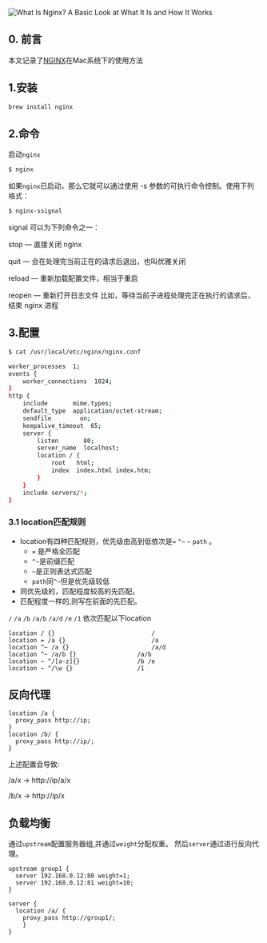 ![What Is Nginx? A Basic Look at What It Is and How It Works](https://kinsta.com/wp-content/uploads/2018/03/what-is-nginx.png)



## 0. 前言

本文记录了[NGINX](https://nginx.org/)在Mac系统下的使用方法



## 1.安装

```bash
brew install nginx
```



## 2.命令

启动`nginx`

```bash
$ nginx
```

如果`nginx`已启动，那么它就可以通过使用 -s 参数的可执行命令控制。使用下列格式：

```bash
$ nginx-ssignal
```

signal 可以为下列命令之一：

stop — 直接关闭 nginx

quit — 会在处理完当前正在的请求后退出，也叫优雅关闭

reload — 重新加载配置文件，相当于重启

reopen — 重新打开日志文件 比如，等待当前子进程处理完正在执行的请求后，结束 nginx 进程



## 3.配置

```bash
$ cat /usr/local/etc/nginx/nginx.conf

worker_processes  1;
events {
    worker_connections  1024;
}
http {
    include       mime.types;
    default_type  application/octet-stream;
    sendfile        on;
    keepalive_timeout  65;
    server {
        listen       80;
        server_name  localhost;
        location / {
            root   html;
            index  index.html index.htm;
        }
    }
    include servers/*;
}
```

### 3.1 location匹配规则

- location有四种匹配规则，优先级由高到低依次是`=` `^~` `~` `path` 。 
  - `=` 是严格全匹配
  - `^~`是前缀匹配
  - `~`是正则表达式匹配
  - `path`同`^~`但是优先级较低
- 同优先级的，匹配程度较高的先匹配。
- 匹配程度一样的,则写在前面的先匹配。

`/` `/a`  `/b` `/a/b` `/a/d` `/e` `/1` 依次匹配以下location

```nginx
location / {}  							/
location = /a {}						/a
location ^~ /a {}						/a/d
location ^~ /a/b {}					/a/b
location ~ ^/[a-z]{}				/b /e
location ~ ^/\w {}					/1
```



## 反向代理

```nginx
location /a {
  proxy_pass http://ip;
}
location /b/ {
  proxy_pass http://ip/;
}
```

上述配置会导致:

/a/x -> http://ip/a/x

/b/x -> http://ip/x



## 负载均衡

通过`upstream`配置服务器组,并通过`weight`分配权重。 然后`server`通过进行反向代理。

```nginx
upstream group1 {
  server 192.168.0.12:80 weight=1;
  server 192.168.0.12:81 weight=10;
}

server {
  location /a/ {
  	proxy_pass http://group1/;
	}
}
```



